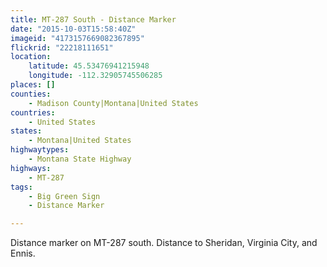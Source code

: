 ```yaml
---
title: MT-287 South - Distance Marker
date: "2015-10-03T15:58:40Z"
imageid: "4173157669082367895"
flickrid: "22218111651"
location:
    latitude: 45.53476941215948
    longitude: -112.32905745506285
places: []
counties:
    - Madison County|Montana|United States
countries:
    - United States
states:
    - Montana|United States
highwaytypes:
    - Montana State Highway
highways:
    - MT-287
tags:
    - Big Green Sign
    - Distance Marker

---
```

Distance marker on MT-287 south.  Distance to Sheridan, Virginia City, and Ennis.
